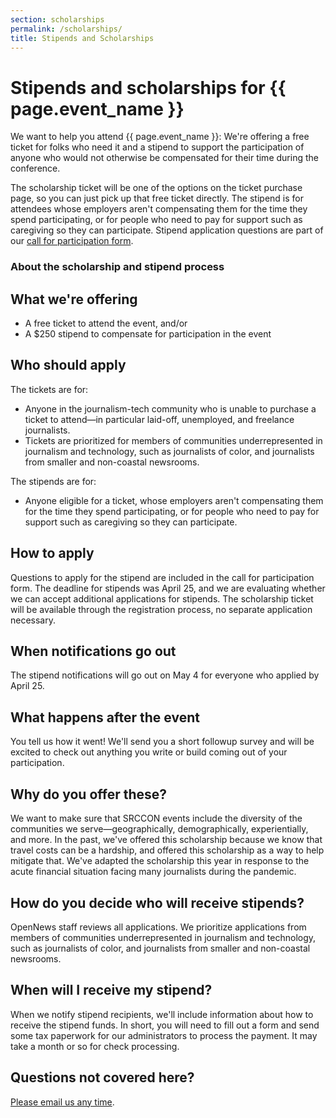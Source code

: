 ```yaml
---
section: scholarships
permalink: /scholarships/
title: Stipends and Scholarships
---
```


# Stipends and scholarships for {{ page.event_name }}

We want to help you attend {{ page.event_name }}: We're offering a free ticket for folks who need it and a stipend to support the participation of anyone who would not otherwise be compensated for their time during the conference.

The scholarship ticket will be one of the options on the ticket purchase page, so you can just pick up that free ticket directly. The stipend is for attendees whose employers aren't compensating them for the time they spend participating, or for people who need to pay for support such as caregiving so they can participate. Stipend application questions are part of our [call for participation form](/participation/form).

### About the scholarship and stipend process

## What we're offering

* A free ticket to attend the event, and/or
* A $250 stipend to compensate for participation in the event

## Who should apply
 
The tickets are for:

* Anyone in the journalism-tech community who is unable to purchase a ticket to attend—in particular laid-off, unemployed, and freelance journalists.
* Tickets are prioritized for members of communities underrepresented in journalism and technology, such as journalists of color, and journalists from smaller and non-coastal newsrooms.

The stipends are for:

* Anyone eligible for a ticket, whose employers aren't compensating them for the time they spend participating, or for people who need to pay for support such as caregiving so they can participate.

## How to apply

Questions to apply for the stipend are included in the call for participation form. The deadline for stipends was April 25, and we are evaluating whether we can accept additional applications for stipends. The scholarship ticket will be available through the registration process, no separate application necessary.

## When notifications go out

The stipend notifications will go out on May 4 for everyone who applied by April 25.

## What happens after the event

You tell us how it went! We'll send you a short followup survey and will be excited to check out anything you write or build coming out of your participation.

## Why do you offer these?

We want to make sure that SRCCON events include the diversity of the communities we serve—geographically, demographically, experientially, and more. In the past, we've offered this scholarship because we know that travel costs can be a hardship, and offered this scholarship as a way to help mitigate that. We've adapted the scholarship this year in response to the acute financial situation facing many journalists during the pandemic.

## How do you decide who will receive stipends?

OpenNews staff reviews all applications. We prioritize applications from members of communities underrepresented in journalism and technology, such as journalists of color, and journalists from smaller and non-coastal newsrooms.

## When will I receive my stipend?

When we notify stipend recipients, we'll include information about how to receive the stipend funds. In short, you will need to fill out a form and send some tax paperwork for our administrators to process the payment. It may take a month or so for check processing.

## Questions not covered here?

[Please email us any time](mailto:srccon@opennews.org).